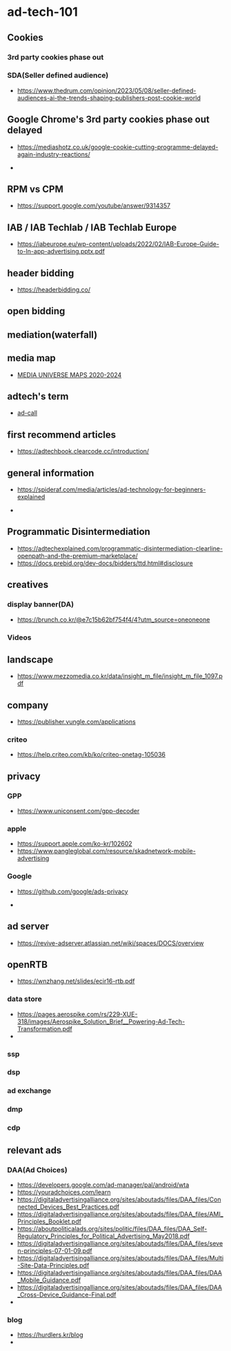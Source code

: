 # ad-tech-101

## Cookies
### 3rd party cookies phase out
### SDA(Seller defined audience)
* https://www.thedrum.com/opinion/2023/05/08/seller-defined-audiences-ai-the-trends-shaping-publishers-post-cookie-world

  
## Google Chrome's 3rd party cookies phase out delayed
* https://mediashotz.co.uk/google-cookie-cutting-programme-delayed-again-industry-reactions/

* 
## RPM vs CPM
* https://support.google.com/youtube/answer/9314357

  
## IAB / IAB Techlab / IAB Techlab Europe
* https://iabeurope.eu/wp-content/uploads/2022/02/IAB-Europe-Guide-to-In-app-advertising.pptx.pdf

  
## header bidding
* https://headerbidding.co/

  
## open bidding

## mediation(waterfall)

## media map
* [MEDIA UNIVERSE MAPS 2020-2024](https://eshap.substack.com/p/media-universe-maps-2020-2024)

## adtech's term
* [ad-call](https://theonlineadvertisingguide.com/glossary/ad-call/)

## first recommend articles
* https://adtechbook.clearcode.cc/introduction/

## general information
* https://spideraf.com/media/articles/ad-technology-for-beginners-explained

* 
## Programmatic Disintermediation
* https://adtechexplained.com/programmatic-disintermediation-clearline-openpath-and-the-premium-marketplace/
* https://docs.prebid.org/dev-docs/bidders/ttd.html#disclosure

## creatives
### display banner(DA)
* https://brunch.co.kr/@e7c15b62bf754f4/4?utm_source=oneoneone

### Videos

## landscape
* https://www.mezzomedia.co.kr/data/insight_m_file/insight_m_file_1097.pdf


## company
* https://publisher.vungle.com/applications
### criteo
* https://help.criteo.com/kb/ko/criteo-onetag-105036


## privacy
### GPP
* https://www.uniconsent.com/gpp-decoder

  
### apple
* https://support.apple.com/ko-kr/102602
* https://www.pangleglobal.com/resource/skadnetwork-mobile-advertising
### Google
* https://github.com/google/ads-privacy

* 

## ad server
* https://revive-adserver.atlassian.net/wiki/spaces/DOCS/overview


## openRTB
* https://wnzhang.net/slides/ecir16-rtb.pdf



### data store
* https://pages.aerospike.com/rs/229-XUE-318/images/Aerospike_Solution_Brief__Powering-Ad-Tech-Transformation.pdf
* 
### ssp
### dsp
### ad exchange
### dmp
### cdp


## relevant ads
### DAA(Ad Choices)
* https://developers.google.com/ad-manager/pal/android/wta
* https://youradchoices.com/learn
* https://digitaladvertisingalliance.org/sites/aboutads/files/DAA_files/Connected_Devices_Best_Practices.pdf
* https://digitaladvertisingalliance.org/sites/aboutads/files/DAA_files/AMI_Principles_Booklet.pdf
* https://aboutpoliticalads.org/sites/politic/files/DAA_files/DAA_Self-Regulatory_Principles_for_Political_Advertising_May2018.pdf
* https://digitaladvertisingalliance.org/sites/aboutads/files/DAA_files/seven-principles-07-01-09.pdf
* https://digitaladvertisingalliance.org/sites/aboutads/files/DAA_files/Multi-Site-Data-Principles.pdf
* https://digitaladvertisingalliance.org/sites/aboutads/files/DAA_files/DAA_Mobile_Guidance.pdf
* https://digitaladvertisingalliance.org/sites/aboutads/files/DAA_files/DAA_Cross-Device_Guidance-Final.pdf
* 
### blog
* https://hurdlers.kr/blog
* 
